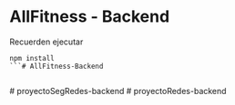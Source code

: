 # AllFitness - Backend

Recuerden ejecutar

````
npm install
```#   A l l F i t n e s s - B a c k e n d 
 
 
````
#   p r o y e c t o S e g R e d e s - b a c k e n d  
 #   p r o y e c t o R e d e s - b a c k e n d  
 